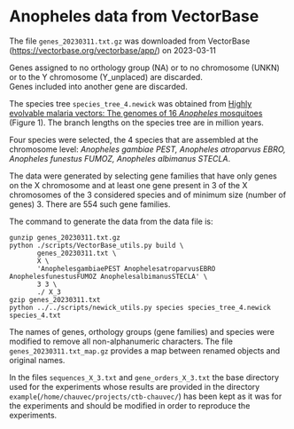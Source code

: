 # Anopheles data from VectorBase

The file `genes_20230311.txt.gz` was downloaded from VectorBase (https://vectorbase.org/vectorbase/app/) on 2023-03-11

Genes assigned to no orthology group (NA) or to no chromosome (UNKN) or to the Y chromosome (Y_unplaced) are discarded.  
Genes included into another gene are discarded.

The species tree `species_tree_4.newick` was obtained from <a
href="https://doi.org/10.1126/science.1258522">Highly evolvable
malaria vectors: The genomes of 16 *Anopheles* mosquitoes</a> (Figure
1).  The branch lengths on the species tree are in million years.

Four species were selected, the 4 species that are assembled at the chromosome level: 
*Anopheles gambiae PEST, Anopheles atroparvus EBRO, Anopheles funestus FUMOZ, Anopheles albimanus STECLA*.

The data were generated by selecting gene families that have only
genes on the X chromosome and at least one gene present in 3 of the
X chromosomes of the 3 considered species and of minimum size (number 
of genes) 3. There are 554 such gene families.

The command to generate the data from the data file is:

```
gunzip genes_20230311.txt.gz
python ./scripts/VectorBase_utils.py build \
       genes_20230311.txt \
       X \
       'AnophelesgambiaePEST AnophelesatroparvusEBRO AnophelesfunestusFUMOZ AnophelesalbimanusSTECLA' \
       3 3 \
       ./ X_3
gzip genes_20230311.txt
python ../../scripts/newick_utils.py species species_tree_4.newick species_4.txt
```

The names of genes, orthology groups (gene families) and species were
modified to remove all non-alphanumeric characters.  The file
`genes_20230311.txt_map.gz` provides a map between renamed objects and
original names.

In the files `sequences_X_3.txt` and `gene_orders_X_3.txt` the base
directory used for the experiments whose results are provided in the
directory `example`(`/home/chauvec/projects/ctb-chauvec/`) has been
kept as it was for the experiments and should be modified in order to
reproduce the experiments.
